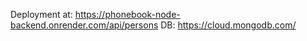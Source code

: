 Deployment at: https://phonebook-node-backend.onrender.com/api/persons
DB: https://cloud.mongodb.com/
